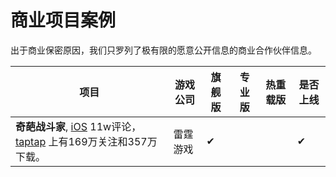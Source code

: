# 商业项目案例

出于商业保密原因，我们只罗列了极有限的愿意公开信息的商业合作伙伴信息。


|项目|游戏公司|旗舰版|专业版|热重载版|是否上线|
|-|-|-|-|-|-|
|**奇葩战斗家**, [iOS](https://apps.apple.com/cn/app/%E5%A5%87%E8%91%A9%E6%88%98%E6%96%97%E5%AE%B6/id1434798394) 11w评论，[taptap](https://www.taptap.cn/app/45981?utm_medium=seo&utm_source=google) 上有169万关注和357万下载。|雷霆游戏| ✔ ||| ✔ |




